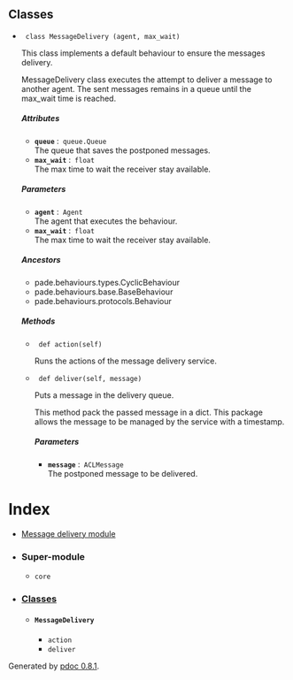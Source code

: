 <div role="mai<div role="main">

<div class="section">

## Classes

  - `  class MessageDelivery (agent, max_wait) `
    
    <div class="desc">
    
    This class implements a default behaviour to ensure the messages
    delivery.
    
    MessageDelivery class executes the attempt to deliver a message to
    another agent. The sent messages remains in a queue until the
    max\_wait time is reached.
    
    ##### Attributes
    
      - **`queue`** : `queue.Queue`  
        The queue that saves the postponed messages.
      - **`max_wait`** : `float`  
        The max time to wait the receiver stay available.
    
    ##### Parameters
    
      - **`agent`** : `Agent`  
        The agent that executes the behaviour.
      - **`max_wait`** : `float`  
        The max time to wait the receiver stay available.
    
    </div>
    
    ##### Ancestors
    
      - pade.behaviours.types.CyclicBehaviour
      - pade.behaviours.base.BaseBehaviour
      - pade.behaviours.protocols.Behaviour
    
    ##### Methods
    
      - `  def action(self) `
        
        <div class="desc">
        
        Runs the actions of the message delivery service.
        
        </div>
    
      - `  def deliver(self, message) `
        
        <div class="desc">
        
        Puts a message in the delivery queue.
        
        This method pack the passed message in a dict. This package
        allows the message to be managed by the service with a
        timestamp.
        
        ##### Parameters
        
          - **`message`** : `ACLMessage`  
            The postponed message to be delivered.
        
        </div>

</div>

# Index

<div class="toc">

  - [Message delivery module](#message-delivery-module)

</div>

  - ### Super-module
    
      - `core`

  - ### [Classes](#classes)
    
      - #### `MessageDelivery`
        
          - `action`
          - `deliver`

</div>

Generated by [pdoc 0.8.1](https://pdoc3.github.io/pdoc).
